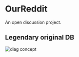 # OurReddit

An open discussion project.

## Legendary original DB

![diag concept](https://i.imgur.com/PuFr4QX.png)
